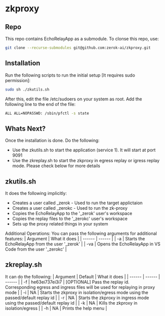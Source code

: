 # zkproxy

## Repo
This repo contains EchoRelayApp as a submodule. To clonse this repo, use:
```sh
git clone --recurse-submodules git@github.com:zerok-ai/zkproxy.git
```

## Installation
Run the following scripts to run the initial setup [It requires sudo permission]:
```sh
sudo sh ./zkutils.sh
```

After this, edit the file /etc/sudoers on your system as root. Add the following line to the end of the file:
```sh
ALL ALL=NOPASSWD: /sbin/pfctl -s state
```

## Whats Next?
Once the installation is done. Do the following:
- Use the zkutils.sh to start the application (service 1). It will start at port 9091
- Use the zkreplay.sh to start the zkproxy in egress replay or igress replay mode. Please check below for more details

## zkutils.sh
It does the following implicitly:
- Creates a user called _zerok  - Used to run the target applictaion
- Creates a user called _zerokc - Used to run the zk-proxy
- Copies the EchoRelayApp to the '_zerok' user's workspace
- Copies the replay files to the '_zerokc' user's workspace
- Sets up the proxy related things in your system

Additional Operations: You can pass the following arguments for additional features:
| Argument | What it does |
| ------ | ------ |
| -a | Starts the EchoRelayApp from the user '_zerok' |
| -va | Opens the EchoRelayApp in VS Code from the user '_zerokc' |

## zkreplay.sh
It can do the following:
| Argument | Default | What it does |
| ------ | ------ | ------ |
| -f | he63ei737ei3i7 | [OPTIONAL] Pass the replay id. Corresponding egress and ingress files will be used for replaying in proxy mode  |
| -i | NA | Starts the zkproxy in isolation/egress mode using the passed/default replay id  |
| -r | NA | Starts the zkproxy in ingress mode using the passed/default replay id  |
| -k | NA | Kills the zkproxy in isolation/egress |
| -h | NA | Prints the help menu |
